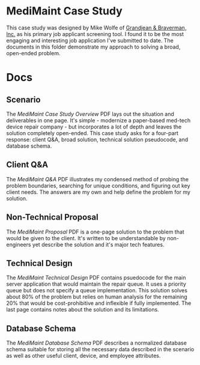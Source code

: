 # MediMaint Case Study

This case study was designed by Mike Wolfe of [Grandjean & Braverman, Inc.](https://grandjean.net/) as his primary job applicant screening tool.  I found it to be the most engaging and interesting job application I've submitted to date.  The documents in this folder demonstrate my approach to solving a broad, open-ended problem.

# Docs

## Scenario
The *MediMaint Case Study Overview* PDF lays out the situation and deliverables in one page.  It's simple - modernize a paper-based med-tech device repair company - but incorporates a lot of depth and leaves the solution completely open-ended.  This case study asks for a four-part response: client Q&A, broad solution, technical solution pseudocode, and database schema.

## Client Q&A
The *MediMaint Q&A* PDF illustrates my condensed method of probing the problem boundaries, searching for unique conditions, and figuring out key client needs.  The answers are my own and help define the problem for my solution.

## Non-Technical Proposal
The *MediMaint Proposal* PDF is a one-page solution to the problem that would be given to the client.  It's written to be understandable by non-engineers yet describe the solution and it's major tech features.

## Technical Design
The *MediMaint Technical Design* PDF contains psuedocode for the main server application that would maintain the repair queue.  It uses a priority queue but does not specify a queue implementation.  This solution solves about 80% of the problem but relies on human analysis for the remaining 20% that would be cost-prohibitive and inflexible if fully implemented.  The last page contains notes about the solution and its limitations.

## Database Schema
The *MediMaint Database Schema* PDF describes a normalized database schema suitable for storing all the necessary data described in the scenario as well as other useful client, device, and employee attributes.
